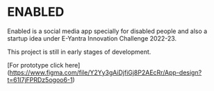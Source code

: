 # ENABLED

Enabled is a social media app specially for disabled people and also a startup idea under E-Yantra Innovation Challenge 2022-23.

This project is still in early stages of development.

[For prototype click here] (https://www.figma.com/file/Y2Yy3gAiDjfiGj8P2AEcRr/App-design?t=61I7jFPRDz5ogoo6-1)
